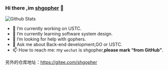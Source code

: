 ### Hi there ,im [shgopher](https://shgopher.github.io) 👋 

![Github Stats](https://github-readme-stats.vercel.app/api?username=shgopher&show_icons=true)

- 🔭  I’m currently working on USTC.
- 🌱  I’m currently learning software system design.
- 🤔  I’m looking for help with gophers.
- 💬  Ask me about Back-end development,GO or USTC.
- 📫  How to reach me: my `wechat` is shgopher,**please mark “from GitHub”**.

另外的仓库地址：https://gitee.com/shgopher 
<!--
**shgopher/shgopher** is a ✨ _special_ ✨ repository because its `README.md` (this file) appears on your GitHub profile.
-->
